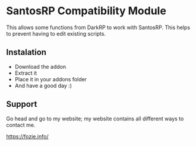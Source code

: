 # SantosRP Compatibility Module

This allows some functions from DarkRP to work with SantosRP. This helps to prevent having to edit existing scripts.

## Instalation
  - Download the addon
  - Extract it
  - Place it in your addons folder
  - And have a good day :)

## Support
Go head and go to my website; my website contains all different ways to contact me.

https://fozie.info/

